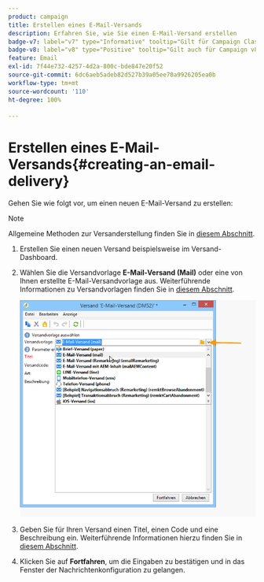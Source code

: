 ```yaml
---
product: campaign
title: Erstellen eines E-Mail-Versands
description: Erfahren Sie, wie Sie einen E-Mail-Versand erstellen
badge-v7: label="v7" type="Informative" tooltip="Gilt für Campaign Classic v7"
badge-v8: label="v8" type="Positive" tooltip="Gilt auch für Campaign v8"
feature: Email
exl-id: 7f44e732-4257-4d2a-800c-bde847e20f52
source-git-commit: 6dc6aeb5adeb82d527b39a05ee70a9926205ea0b
workflow-type: tm+mt
source-wordcount: '110'
ht-degree: 100%

---
```


# Erstellen eines E-Mail-Versands{#creating-an-email-delivery}



Gehen Sie wie folgt vor, um einen neuen E-Mail-Versand zu erstellen:

>[!NOTE]
>
>Allgemeine Methoden zur Versanderstellung finden Sie in [diesem Abschnitt](steps-about-delivery-creation-steps.md).

1. Erstellen Sie einen neuen Versand beispielsweise im Versand-Dashboard.
1. Wählen Sie die Versandvorlage **E-Mail-Versand (Mail)** oder eine von Ihnen erstellte E-Mail-Versandvorlage aus. Weiterführende Informationen zu Versandvorlagen finden Sie in [diesem Abschnitt](about-templates.md).

   ![](assets/s_ncs_user_wizard_email01_1.png)

1. Geben Sie für Ihren Versand einen Titel, einen Code und eine Beschreibung ein. Weiterführende Informationen hierzu finden Sie in [diesem Abschnitt](steps-create-and-identify-the-delivery.md#identifying-the-delivery).
1. Klicken Sie auf **Fortfahren**, um die Eingaben zu bestätigen und in das Fenster der Nachrichtenkonfiguration zu gelangen.
